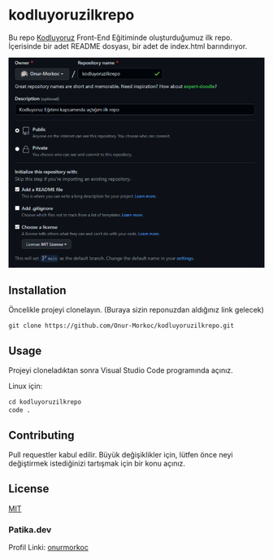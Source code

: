 # kodluyoruzilkrepo

Bu repo [Kodluyoruz](https://www.kodluyoruz.org) Front-End Eğitiminde oluşturduğumuz ilk repo. İçerisinde bir adet README dosyası, bir adet de index.html barındırıyor.

![resim](image.png)

## Installation

Öncelikle projeyi clonelayın. (Buraya sizin reponuzdan aldığınız link gelecek)

``` 
git clone https://github.com/Onur-Morkoc/kodluyoruzilkrepo.git 
```

## Usage

Projeyi cloneladıktan sonra Visual Studio Code programında açınız.

Linux için:

```
cd kodluyoruzilkrepo
code .
```
## Contributing

Pull requestler kabul edilir. Büyük değişiklikler için, lütfen önce neyi değiştirmek istediğinizi tartışmak için bir konu açınız.

## License

[MIT](https://choosealicense.com/licenses/mit/)

### Patika.dev

Profil Linki: [onurmorkoc](https://app.patika.dev/onurmorkoc)
